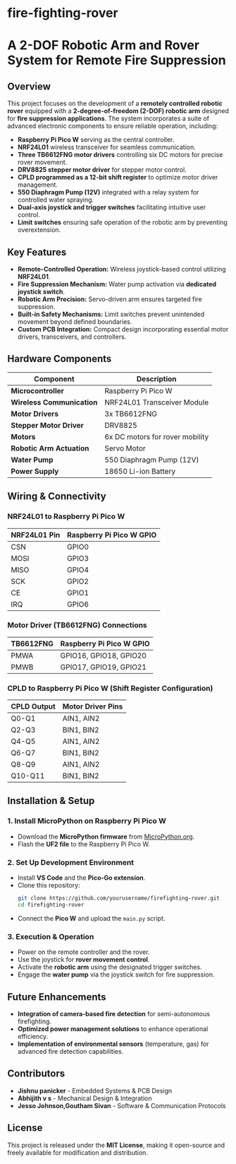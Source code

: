 # fire-fighting-rover
# A 2-DOF Robotic Arm and Rover System for Remote Fire Suppression

## Overview
This project focuses on the development of a **remotely controlled robotic rover** equipped with a **2-degree-of-freedom (2-DOF) robotic arm** designed for **fire suppression applications**. The system incorporates a suite of advanced electronic components to ensure reliable operation, including:

- **Raspberry Pi Pico W** serving as the central controller.
- **NRF24L01** wireless transceiver for seamless communication.
- **Three TB6612FNG motor drivers** controlling six DC motors for precise rover movement.
- **DRV8825 stepper motor driver** for stepper motor control.
- **CPLD programmed as a 12-bit shift register** to optimize motor driver management.
- **550 Diaphragm Pump (12V)** integrated with a relay system for controlled water spraying.
- **Dual-axis joystick and trigger switches** facilitating intuitive user control.
- **Limit switches** ensuring safe operation of the robotic arm by preventing overextension.

## Key Features
- **Remote-Controlled Operation:** Wireless joystick-based control utilizing **NRF24L01**.
- **Fire Suppression Mechanism:** Water pump activation via **dedicated joystick switch**.
- **Robotic Arm Precision:** Servo-driven arm ensures targeted fire suppression.
- **Built-in Safety Mechanisms:** Limit switches prevent unintended movement beyond defined boundaries.
- **Custom PCB Integration:** Compact design incorporating essential motor drivers, transceivers, and controllers.

## Hardware Components
| Component | Description |
|-----------|-------------|
| **Microcontroller** | Raspberry Pi Pico W |
| **Wireless Communication** | NRF24L01 Transceiver Module |
| **Motor Drivers** | 3x TB6612FNG |
| **Stepper Motor Driver** | DRV8825 |
| **Motors** | 6x DC motors for rover mobility |
| **Robotic Arm Actuation** | Servo Motor |
| **Water Pump** | 550 Diaphragm Pump (12V) |
| **Power Supply** | 18650 Li-ion Battery |

## Wiring & Connectivity
### **NRF24L01 to Raspberry Pi Pico W**
| NRF24L01 Pin | Raspberry Pi Pico W GPIO |
|-------------|---------------------|
| CSN | GPIO0 |
| MOSI | GPIO3 |
| MISO | GPIO4 |
| SCK | GPIO2 |
| CE | GPIO1 |
| IRQ | GPIO6 |

### **Motor Driver (TB6612FNG) Connections**
| TB6612FNG | Raspberry Pi Pico W GPIO |
|----------|--------------------------|
| PMWA | GPIO16, GPIO18, GPIO20 |
| PMWB | GPIO17, GPIO19, GPIO21 |

### **CPLD to Raspberry Pi Pico W (Shift Register Configuration)**
| CPLD Output | Motor Driver Pins |
|------------|------------------|
| Q0-Q1 | AIN1, AIN2 |
| Q2-Q3 | BIN1, BIN2 |
| Q4-Q5 | AIN1, AIN2 |
| Q6-Q7 | BIN1, BIN2 |
| Q8-Q9 | AIN1, AIN2 |
| Q10-Q11 | BIN1, BIN2 |

## Installation & Setup
### 1. **Install MicroPython on Raspberry Pi Pico W**
- Download the **MicroPython firmware** from [MicroPython.org](https://micropython.org/download/rp2-pico-w/).
- Flash the **UF2 file** to the Raspberry Pi Pico W.

### 2. **Set Up Development Environment**
- Install **VS Code** and the **Pico-Go extension**.
- Clone this repository:
  ```sh
  git clone https://github.com/yourusername/firefighting-rover.git
  cd firefighting-rover
  ```
- Connect the **Pico W** and upload the `main.py` script.

### 3. **Execution & Operation**
- Power on the remote controller and the rover.
- Use the joystick for **rover movement control**.
- Activate the **robotic arm** using the designated trigger switches.
- Engage the **water pump** via the joystick switch for fire suppression.

## Future Enhancements
- **Integration of camera-based fire detection** for semi-autonomous firefighting.
- **Optimized power management solutions** to enhance operational efficiency.
- **Implementation of environmental sensors** (temperature, gas) for advanced fire detection capabilities.

## Contributors
- **Jishnu panicker** - Embedded Systems & PCB Design
- **Abhijith v s** - Mechanical Design & Integration
- **Jesso Johnson,Goutham Sivan** - Software & Communication Protocols

## License
This project is released under the **MIT License**, making it open-source and freely available for modification and distribution.
